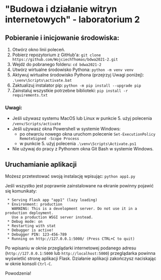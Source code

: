 # "Budowa i działanie witryn internetowych" - laboratorium 2

## Pobieranie i inicjowanie środowiska:

1. Otwórz okno linii poleceń.
2. Pobierz repozytorium z GitHub'a: `git clone https://github.com/WojciechThomas/bdwa2021-2.git`
3. Wejdź do pobranego folderu: `cd bdwa2021-2`
4. Utwórz wirtualne środowisko Pythona: `python -m venv venv`
5. Aktywuj wirtualne środowisko Pythona (przejrzyj Uwagi poniżej): `.\venv\Scripts\activate.bat`
6. Zaktualizuj instalator pip: `python -m pip install --upgrade pip`
7. Zainstaluj wszystkie potrzebne biblioteki: `pip install -r requirements.txt`

### Uwagi:

- Jeśli używasz systemu MacOS lub Linux w punkcie 5. użyj polecenia `/venv/Scripts/activate`
- Jeśli używasz okna Powershell w systemie Windows:
  - po otwarciu nowego okna uruchom polecenie `Set-ExecutionPolicy RemoteSigned -Scope Process`
  - w punkcie 5. użyj polecenia `.\venv\Scripts\Activate.ps1`
- Nie używaj do pracy z Pythonem okna Git Bash w systemie Windows.

## Uruchamianie aplikacji

Możesz przetestować swoją instalację wpisując: `python app1.py`

Jeśli wszystko jest poprawnie zainstalowane na ekranie powinny pojawić się komunikaty:

```
 * Serving Flask app "app1" (lazy loading)
 * Environment: production
   WARNING: This is a development server. Do not use it in a production deployment.
   Use a production WSGI server instead.
 * Debug mode: on
 * Restarting with stat
 * Debugger is active!
 * Debugger PIN: 123-456-789
 * Running on http://127.0.0.1:5000/ (Press CTRL+C to quit)
 ```
 
 Po wpisaniu w oknie przeglądarki internetowej podanego adresu (`http://127.0.0.1:5000` lub `http://localhost:5000`) przeglądarka 
 powinna wyświetlić stronę aplikacji Flask. Działanie aplikacji zakończysz naciskając w oknie konsoli `Ctrl-C`.
 
 Powodzenia!


